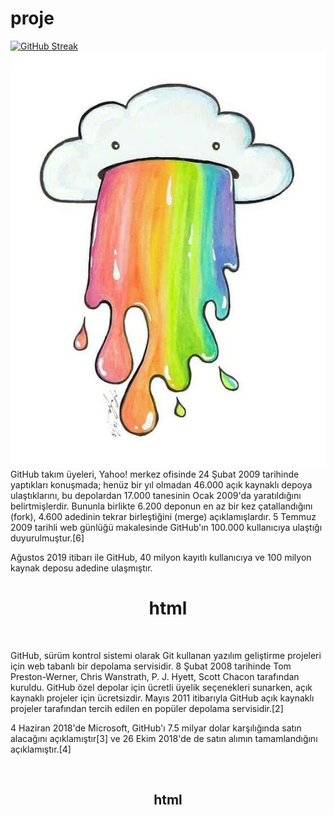 # proje
[![GitHub Streak](https://github-readme-streak-stats.herokuapp.com/?user=DenverCoder1)](https://git.io/streak-stats)
![resimyseyee11](https://github.com/yseyee11/proje/blob/main/resim.jpg) <br>
GitHub takım üyeleri, Yahoo! merkez ofisinde 24 Şubat 2009 tarihinde yaptıkları konuşmada; henüz bir yıl olmadan 46.000 açık kaynaklı depoya ulaştıklarını, bu depolardan 17.000 tanesinin Ocak 2009'da yaratıldığını belirtmişlerdir. Bununla birlikte 6.200 deponun en az bir kez çatallandığını (fork), 4.600 adedinin tekrar birleştiğini (merge) açıklamışlardır. 5 Temmuz 2009 tarihli web günlüğü makalesinde GitHub'ın 100.000 kullanıcıya ulaştığı duyurulmuştur.[6]

Ağustos 2019 itibarı ile GitHub, 40 milyon kayıtlı kullanıcıya ve 100 milyon kaynak deposu adedine ulaşmıştır.
<h1 align="center">html</h1> <br>
<p>GitHub, sürüm kontrol sistemi olarak Git kullanan yazılım geliştirme projeleri için web tabanlı bir depolama servisidir. 8 Şubat 2008 tarihinde Tom Preston-Werner, Chris Wanstrath, P. J. Hyett, Scott Chacon tarafından kuruldu. GitHub özel depolar için ücretli üyelik seçenekleri sunarken, açık kaynaklı projeler için ücretsizdir. Mayıs 2011 itibarıyla GitHub açık kaynaklı projeler tarafından tercih edilen en popüler depolama servisidir.[2]

4 Haziran 2018'de Microsoft, GitHub'ı 7.5 milyar dolar karşılığında satın alacağını açıklamıştır[3] ve 26 Ekim 2018'de de satın alımın tamamlandığını açıklamıştır.[4]</p> <br>
<h2 align="center">html</h2> 

